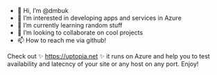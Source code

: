 - 👋 Hi, I’m @dmbuk
- 👀 I’m interested in developing apps and services in Azure
- 🌱 I’m currently learning random stuff
- 💞️ I’m looking to collaborate on cool projects
- 📫 How to reach me via github!

Check out ✨ https://uptopia.net ✨ it runs on Azure and help you to test availability and latecncy of your site or any host on any port. Enjoy! 
